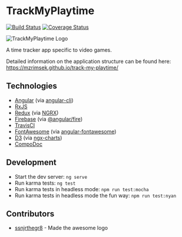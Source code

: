 # TrackMyPlaytime

[![Build Status](https://travis-ci.org/mzrimsek/track-my-playtime.svg?branch=master)](https://travis-ci.org/mzrimsek/track-my-playtime)
[![Coverage Status](https://coveralls.io/repos/github/mzrimsek/track-my-playtime/badge.svg?branch=master)](https://coveralls.io/github/mzrimsek/track-my-playtime?branch=master)

![TrackMyPlaytime Logo](https://trackmyplaytime.com/assets/blk_512x_v2.png)

A time tracker app specific to video games.

Detailed information on the application structure can be found here: https://mzrimsek.github.io/track-my-playtime/

## Technologies

* [Angular](https://angular.io/) (via [angular-cli](https://github.com/angular/angular-cli))
* [RxJS](https://github.com/ReactiveX/rxjs)
* [Redux](https://redux.js.org/) (via [NGRX](https://github.com/ngrx/platform))
* [Firebase](https://firebase.google.com/) (via [@angular/fire](https://github.com/angular/angularfire2))
* [TravisCI](https://travis-ci.org/)
* [FontAwesome](https://fontawesome.com/) (via [angular-fontawesome](https://github.com/FortAwesome/angular-fontawesome))
* [D3](https://d3js.org/) (via [ngx-charts](https://github.com/swimlane/ngx-charts))
* [CompoDoc](https://compodoc.app/)

## Development

* Start the dev server: `ng serve`
* Run karma tests: `ng test`
* Run karma tests in headless mode: `npm run test:mocha`
* Run karma tests in headless mode the fun way: `npm run test:nyan`

## Contributors

* [ssnjrthegr8](https://github.com/ssnjrthegr8) - Made the awesome logo

